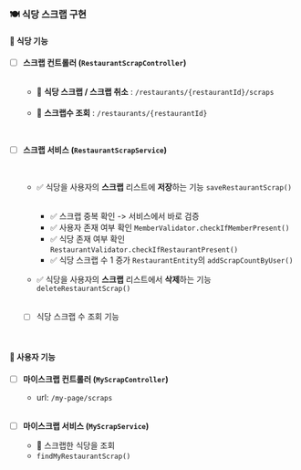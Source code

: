 ### 🍽️ 식당 스크랩 구현

#### 📌 식당 기능

- [ ] **스크랩 컨트롤러 (`RestaurantScrapController`)**

    <br>

    - 📌 **식당 스크랩 / 스크랩 취소** : `/restaurants/{restaurantId}/scraps`

    <br>
     
    - 📌 **스크랩수 조회** : `/restaurants/{restaurantId}`

<br>

- [ ] **스크랩 서비스 (`RestaurantScrapService`)**

    <br>

    - ✅ 식당을 사용자의 **스크랩** 리스트에 **저장**하는 기능 `saveRestaurantScrap()`
    
        <br>
  
        - ✅ 스크랩 중복 확인 -> 서비스에서 바로 검증
        - ✅ 사용자 존재 여부 확인 `MemberValidator.checkIfMemberPresent()`
        - ✅ 식당 존재 여부 확인 `RestaurantValidator.checkIfRestaurantPresent()`
        - ✅ 식당 스크랩 수 1 증가 `RestaurantEntity`의 `addScrapCountByUser()`

    - ✅ 식당을 사용자의 **스크랩** 리스트에서 **삭제**하는 기능 `deleteRestaurantScrap()`

        <br>
      
    - [ ] 식당 스크랩 수 조회 기능

<br>

#### 👤 사용자 기능

- [ ] **마이스크랩 컨트롤러 (`MyScrapController`)**
    - url: `/my-page/scraps`

    <br>

- [ ] **마이스크랩 서비스 (`MyScrapService`)**
    - 📌 스크랩한 식당을 조회 
    - `findMyRestaurantScrap()`
